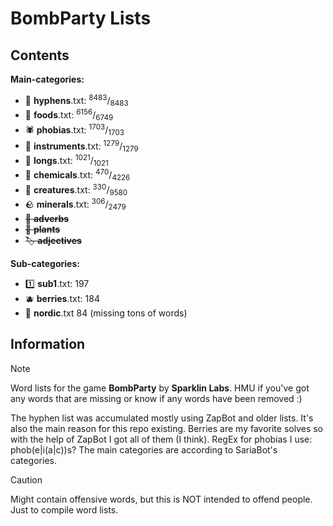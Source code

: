 # BombParty Lists

## Contents

**Main-categories:**

* 🔗 **hyphens**.txt:  <sup>8483</sup>/<sub>8483</sub>
* 🍔 **foods**.txt:  <sup>6156</sup>/<sub>6749</sub>
* 🕷 **phobias**.txt:  <sup>1703</sup>/<sub>1703</sub>
* 🎸 **instruments**.txt:  <sup>1279</sup>/<sub>1279</sub>
* 📏 **longs**.txt:  <sup>1021</sup>/<sub>1021</sub>
* :test_tube: **chemicals**.txt:  <sup>470</sup>/<sub>4226</sub>
* 🦋 **creatures**.txt:  <sup>330</sup>/<sub>9580</sub>
* :rock: **minerals**.txt:  <sup>306</sup>/<sub>2479</sub>
* ~~🌠 **adverbs**~~
* ~~🌱 **plants**~~
* ~~🏷 **adjectives**~~

**Sub-categories:**

* 1️⃣ **sub1**.txt: 197
* :blueberries: **berries**.txt: 184
* 🚢 **nordic**.txt 84 (missing tons of words)

## Information

> [!NOTE]
> Word lists for the game **BombParty** by **Sparklin Labs**.
> HMU if you've got any words that are missing or know if any words have been removed :)
>
> The hyphen list was accumulated mostly using ZapBot and older lists.
> It's also the main reason for this repo existing.
> Berries are my favorite solves so with the help of ZapBot I got all of them (I think).
> RegEx for phobias I use: phob(e|i(a|c))s?
> The main categories are according to SariaBot's categories.

> [!CAUTION]
> Might contain offensive words, but this is NOT intended to offend people. Just to compile word lists.
